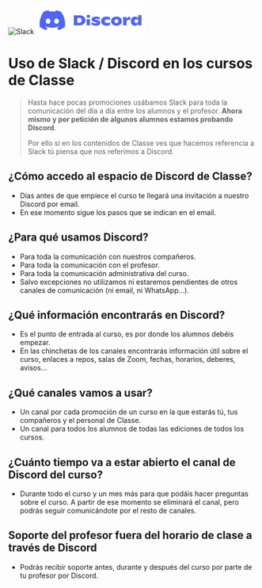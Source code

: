 ![Slack](https://user-images.githubusercontent.com/3619686/183940033-a7f3ea42-eb09-4256-9524-ee65a0b3458d.png) ![Discord](./recursos/discord-logo.png)

# Uso de Slack / Discord en los cursos de Classe

> Hasta hace pocas promociones usábamos Slack para toda la comunicación del día a día entre los alumnos y el profesor. **Ahora mismo y por petición de algunos alumnos estamos probando Discord**.
>
> Por ello si en los contenidos de Classe ves que hacemos referencia a Slack tú piensa que nos referimos a Discord.

## ¿Cómo accedo al espacio de Discord de Classe?

- Días antes de que empiece el curso te llegará una invitación a nuestro Discord por email.
- En ese momento sigue los pasos que se indican en el email.

## ¿Para qué usamos Discord?

- Para toda la comunicación con nuestros compañeros.
- Para toda la comunicación con el profesor.
- Para toda la comunicación administrativa del curso.
- Salvo excepciones no utilizamos ni estaremos pendientes de otros canales de comunicación (ni email, ni WhatsApp...).

## ¿Qué información encontrarás en Discord?

- Es el punto de entrada al curso, es por donde los alumnos debéis empezar.
- En las chinchetas de los canales encontrarás información útil sobre el curso, enlaces a repos, salas de Zoom, fechas, horarios, deberes, avisos...

## ¿Qué canales vamos a usar?

- Un canal por cada promoción de un curso en la que estarás tú, tus compañeros y el personal de Classe.
- Un canal para todos los alumnos de todas las ediciones de todos los cursos.

## ¿Cuánto tiempo va a estar abierto el canal de Discord del curso?

- Durante todo el curso y un mes más para que podáis hacer preguntas sobre el curso. A partir de ese momento se eliminará el canal, pero podrás seguir comunicándote por el resto de canales.

## Soporte del profesor fuera del horario de clase a través de Discord

- Podrás recibir soporte antes, durante y después del curso por parte de tu profesor por Discord.
